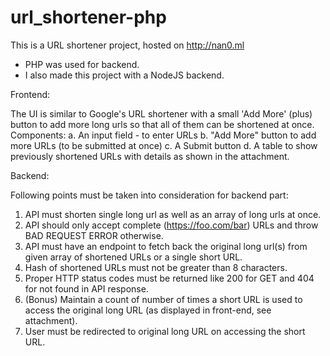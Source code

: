 # url_shortener-php

This is a URL shortener project, hosted on http://nan0.ml

* PHP was used for backend.
* I also made this project with a NodeJS backend.

Frontend:

The UI is similar to Google's URL shortener with a small 'Add More' (plus) button to add more long urls so that all of them can be shortened at once. 
Components:
a. An input field - to enter URLs
b. "Add More" button to add more URLs (to be submitted at once)
c. A Submit button
d. A table to show previously shortened URLs with details as shown in the attachment.


Backend: 

Following points must be taken into consideration for backend part:
1. API must shorten single long url as well as an array of long urls at once.
2. API should only accept complete (https://foo.com/bar) URLs and throw BAD REQUEST ERROR otherwise. 
4. API must have an endpoint to fetch back the original long url(s) from given array of shortened URLs or a single short URL.
5. Hash of shortened URLs must not be greater than 8 characters.
6. Proper HTTP status codes must be returned like 200 for GET and 404 for not found in API response.
7. (Bonus) Maintain a count of number of times a short URL is used to access the original long URL (as displayed in front-end, see attachment).
8. User must be redirected to original long URL on accessing the short URL.
